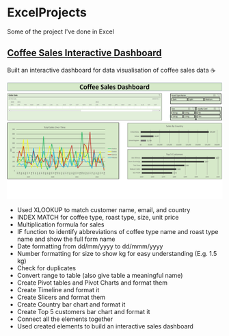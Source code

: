 # ExcelProjects
Some of the project I've done in Excel

## [Coffee Sales Interactive Dashboard](https://github.com/JackLai6726/ExcelProjects/blob/main/CoffeeSalesDashboard.xlsx)
Built an interactive dashboard for data visualisation of coffee sales data ☕

![Screenshot](https://github.com/JackLai6726/Files/blob/main/gh.png?raw=true)

- Used XLOOKUP to match customer name, email, and country
- INDEX MATCH for coffee type, roast type, size, unit price
- Multiplication formula for sales
- IF function to identify abbreviations of coffee type name and roast type name and show the full form name
- Date formatting from dd/mm/yyyy to dd/mmm/yyyy
- Number formatting for size to show kg for easy understanding (E.g. 1.5 kg)
- Check for duplicates
- Convert range to table (also give table a meaningful name)
- Create Pivot tables and Pivot Charts and format them
- Create Timeline and format it
- Create Slicers and format them
- Create Country bar chart and format it
- Create Top 5 customers bar chart and format it
- Connect all the elements together
- Used created elements to build an interactive sales dashboard
